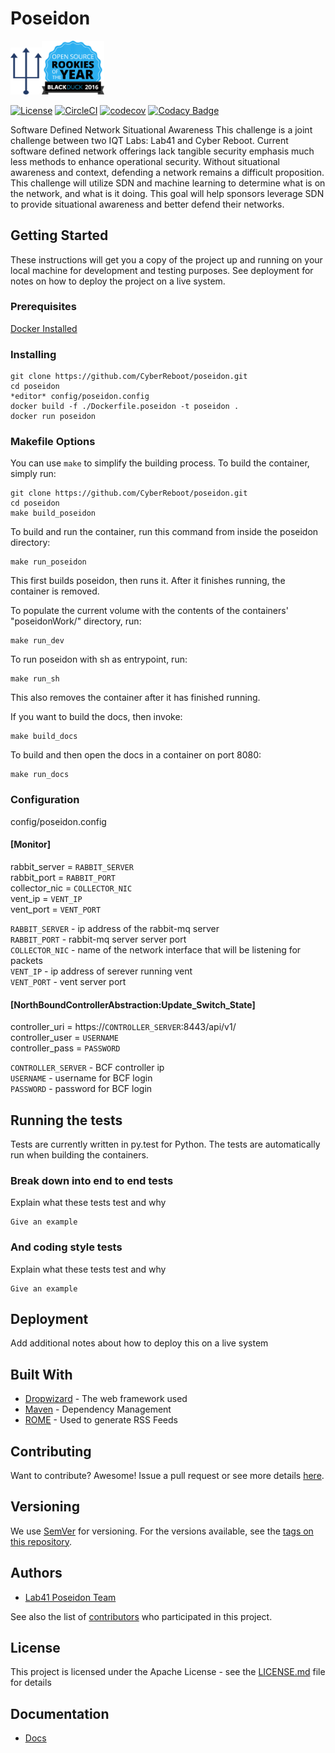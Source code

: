 # Poseidon
<img src="/docs/img/poseidon-logo.png" width="50" height="75"/><a href="https://www.blackducksoftware.com/open-source-rookies-2016" ><img src="/docs/Rookies16Badge_1.png" width="100" alt="POSEIDON is now BlackDuck 2016 OpenSource Rookie of the year"></a>

[![License](https://img.shields.io/badge/License-Apache%202.0-blue.svg)](https://opensource.org/licenses/Apache-2.0)
[![CircleCI](https://circleci.com/gh/CyberReboot/poseidon.svg?style=shield)](https://circleci.com/gh/CyberReboot/poseidon)
[![codecov](https://codecov.io/gh/CyberReboot/poseidon/branch/master/graph/badge.svg?token=ORXmFYC3MM)](https://codecov.io/gh/CyberReboot/poseidon)
[![Codacy Badge](https://api.codacy.com/project/badge/Grade/3ea08f0c632148538f6f947677f42aa2)](https://www.codacy.com/app/d-grossman/poseidon?utm_source=github.com&amp;utm_medium=referral&amp;utm_content=CyberReboot/poseidon&amp;utm_campaign=Badge_Grade)

Software Defined Network Situational Awareness
This challenge is a joint challenge between two IQT Labs: Lab41 and Cyber Reboot. Current software defined network offerings lack tangible security emphasis much less methods to enhance operational security. Without situational awareness and context, defending a network remains a difficult proposition. This challenge will utilize SDN and machine learning to determine what is on the network, and what is it doing. This goal will help sponsors leverage SDN to provide situational awareness and better defend their networks.

## Getting Started

These instructions will get you a copy of the project up and running on your local machine for development and testing purposes. See deployment for notes on how to deploy the project on a live system.

### Prerequisites
[Docker Installed](https://www.docker.com/)

### Installing
```
git clone https://github.com/CyberReboot/poseidon.git
cd poseidon
*editor* config/poseidon.config
docker build -f ./Dockerfile.poseidon -t poseidon .
docker run poseidon
```

### Makefile Options

You can use `make` to simplify the building process.
To build the container, simply run:

```
git clone https://github.com/CyberReboot/poseidon.git
cd poseidon
make build_poseidon
```

To build and run the container, run this command from inside the poseidon directory:
```
make run_poseidon
```
This first builds poseidon, then runs it. After it finishes running, the container is removed.

To populate the current volume with the contents of the containers' "poseidonWork/" directory, run:
```
make run_dev
```

To run poseidon with sh as entrypoint, run:
```
make run_sh
```
This also removes the container after it has finished running.

If you want to build the docs, then invoke:
```
make build_docs
```

To build and then open the docs in a container on port 8080:
```
make run_docs
```
### Configuration
config/poseidon.config
#### [Monitor]
rabbit_server =  `RABBIT_SERVER`  
rabbit_port = `RABBIT_PORT`  
collector_nic = `COLLECTOR_NIC`  
vent_ip = `VENT_IP`  
vent_port = `VENT_PORT`  
  
`RABBIT_SERVER` - ip address of the rabbit-mq server   
`RABBIT_PORT` - rabbit-mq server server port  
`COLLECTOR_NIC` - name of the network interface that will be listening for packets  
`VENT_IP` - ip address of serever running vent  
`VENT_PORT` - vent server port  

#### [NorthBoundControllerAbstraction:Update_Switch_State]
controller_uri = https://`CONTROLLER_SERVER`:8443/api/v1/  
controller_user = `USERNAME`  
controller_pass = `PASSWORD`  

`CONTROLLER_SERVER` - BCF controller ip  
`USERNAME` - username for BCF login  
`PASSWORD` - password for BCF login  

## Running the tests
Tests are currently written in py.test for Python.  The tests are automatically run when building the containers.

### Break down into end to end tests

Explain what these tests test and why

```
Give an example
```

### And coding style tests

Explain what these tests test and why

```
Give an example
```

## Deployment

Add additional notes about how to deploy this on a live system

## Built With

* [Dropwizard](http://www.dropwizard.io/1.0.2/docs/) - The web framework used
* [Maven](https://maven.apache.org/) - Dependency Management
* [ROME](https://rometools.github.io/rome/) - Used to generate RSS Feeds

## Contributing
Want to contribute?  Awesome!  Issue a pull request or see more details [here](https://github.com/CyberReboot/poseidon/blob/master/CONTRIBUTING.md).

## Versioning

We use [SemVer](http://semver.org/) for versioning. For the versions available, see the [tags on this repository](https://github.com/your/project/tags). 

## Authors

* [Lab41 Poseidon Team](https://github.com/CyberReboot/poseidon)

See also the list of [contributors](https://github.com/CyberReboot/poseidon/graphs/contributors) who participated in this project.

## License

This project is licensed under the Apache License - see the [LICENSE.md](LICENSE.md) file for details

## Documentation
- [Docs](https://github.com/CyberReboot/poseidon/tree/master/docs)












